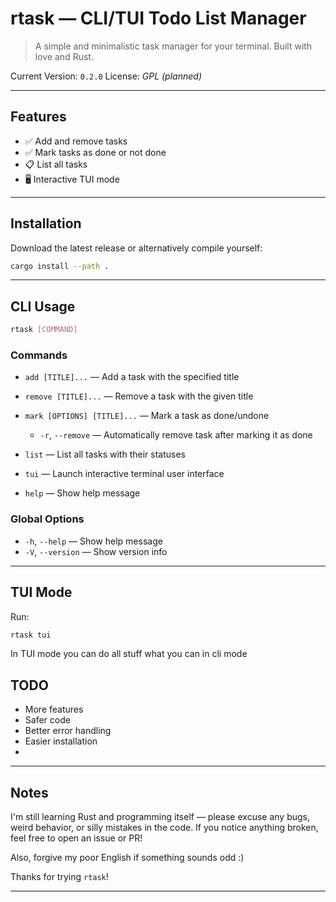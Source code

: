 # rtask — CLI/TUI Todo List Manager

> A simple and minimalistic task manager for your terminal. Built with love and Rust.

Current Version: `0.2.0`
License: *GPL (planned)*

---

## Features

* ✅ Add and remove tasks
* ✅ Mark tasks as done or not done
* 📋 List all tasks
* 🖥️ Interactive TUI mode

---

## Installation
Download the latest release or alternatively compile yourself:
```sh
cargo install --path .
```

---

## CLI Usage

```sh
rtask [COMMAND]
```

### Commands

* `add [TITLE]...` — Add a task with the specified title
* `remove [TITLE]...` — Remove a task with the given title
* `mark [OPTIONS] [TITLE]...` — Mark a task as done/undone

  * `-r`, `--remove` — Automatically remove task after marking it as done
* `list` — List all tasks with their statuses
* `tui` — Launch interactive terminal user interface
* `help` — Show help message

### Global Options

* `-h`, `--help` — Show help message
* `-V`, `--version` — Show version info

---

## TUI Mode

Run:

```sh
rtask tui
```

In TUI mode you can do all stuff what you can in cli mode



## TODO

* More features
* Safer code
* Better error handling
* Easier installation
* 
  

---

## Notes

I'm still learning Rust and programming itself — please excuse any bugs, weird behavior, or silly mistakes in the code. If you notice anything broken, feel free to open an issue or PR!

Also, forgive my poor English if something sounds odd :)

Thanks for trying `rtask`!

---
